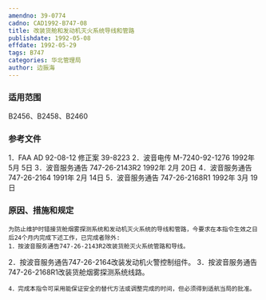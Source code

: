 ```yaml
---
amendno: 39-0774
cadno: CAD1992-B747-08
title: 改装货舱和发动机灭火系统导线和管路
publishdate: 1992-05-08
effdate: 1992-05-29
tags: B747
categories: 华北管理局
author: 边振海
---
```


### 适用范围 
B2456、B2458、B2460

<!--more-->
### 参考文件
1．FAA AD 92-08-12 修正案 39-8223 
2．波音电传 M-7240-92-1276 1992年 5月 5日
 3．波音服务通告 747-26-2143R2 1992年 2月 20日
 4．波音服务通告 747-26-2164 1991年 2月 14日
 5．波音服务通告 747-26-2168R1 1992年 3月 19日

### 原因、措施和规定 
    为防止维护时错接货舱烟雾探测系统和发动机灭火系统的导线和管路，今要求在本指令生效之日后24个月内完成下述工作，已完成者除外: 
    1．按波音服务通告747-26-2143R2改装货舱灭火系统管路和导线。
 2．按波音服务通告747-26-2164改装发动机火警控制组件。 
3．按波音服务通告747-26-2168R1改装货舱烟雾探测系统线路。 

    4．完成本指令可采用能保证安全的替代方法或调整完成的时间，但必须得到适航当局的批准。
  
